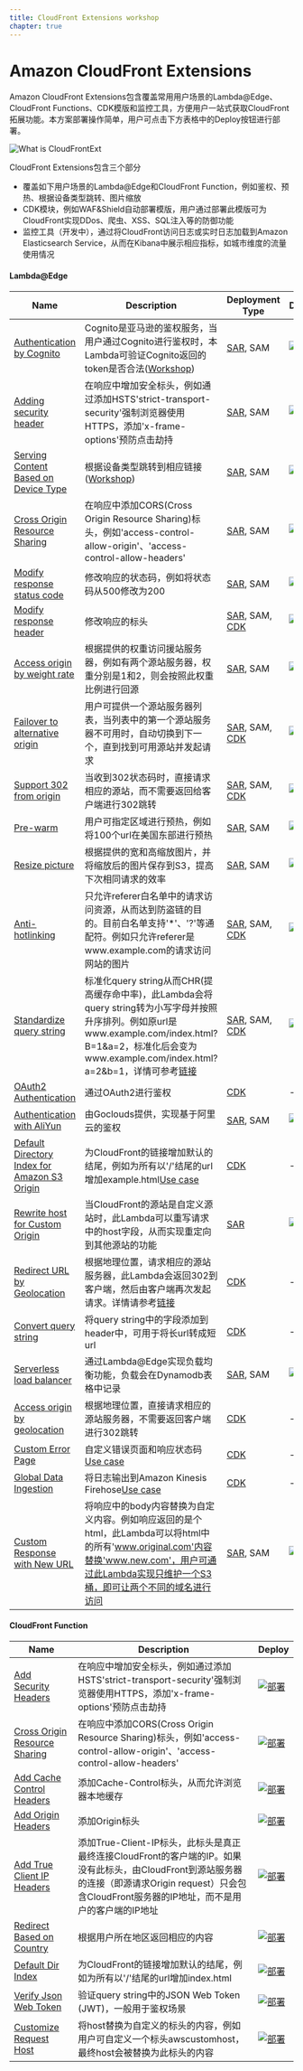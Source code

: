 ```yaml
---
title: CloudFront Extensions workshop 
chapter: true
---
```


# Amazon CloudFront Extensions 

Amazon CloudFront Extensions包含覆盖常用用户场景的Lambda@Edge、CloudFront Functions、CDK模版和监控工具，方便用户一站式获取CloudFront拓展功能。本方案部署操作简单，用户可点击下方表格中的Deploy按钮进行部署。

![What is CloudFrontExt](/images/what-is-cloudfrontext.png)

CloudFront Extensions包含三个部分
- 覆盖如下用户场景的Lambda@Edge和CloudFront Function，例如鉴权、预热、根据设备类型跳转、图片缩放
- CDK模块，例如WAF&Shield自动部署模版，用户通过部署此模版可为CloudFront实现DDos、爬虫、XSS、SQL注入等的防御功能
- 监控工具（开发中），通过将CloudFront访问日志或实时日志加载到Amazon Elasticsearch Service，从而在Kibana中展示相应指标，如城市维度的流量使用情况

#### Lambda@Edge

|    **Name**   | **Description**    | **Deployment Type** | **Deploy** |
|------------------|--------------------|----------------|----------------|
| [Authentication by Cognito](https://github.com/awslabs/aws-cloudfront-extensions/tree/main/edge/nodejs/authentication-with-cognito) | Cognito是亚马逊的鉴权服务，当用户通过Cognito进行鉴权时，本Lambda可验证Cognito返回的token是否合法([Workshop](./deploy/deploy-auth/readme)) | [SAR](https://serverlessrepo.aws.amazon.com/applications/us-east-1/418289889111/authentication-with-cognito), SAM | [![部署](/images/deploy_button.png)](https://serverlessrepo.aws.amazon.com/applications/us-east-1/418289889111/authentication-with-cognito) |
| [Adding security header](https://github.com/awslabs/aws-cloudfront-extensions/blob/main/edge/nodejs/add-security-headers) | 在响应中增加安全标头，例如通过添加HSTS'strict-transport-security'强制浏览器使用HTTPS，添加'x-frame-options'预防点击劫持 | [SAR](https://serverlessrepo.aws.amazon.com/applications/us-east-1/418289889111/add-security-headers), SAM |  [![部署](/images/deploy_button.png)](https://serverlessrepo.aws.amazon.com/applications/us-east-1/418289889111/add-security-headers) |
| [Serving Content Based on Device Type](https://github.com/awslabs/aws-cloudfront-extensions/tree/main/edge/nodejs/serving-based-on-device) | 根据设备类型跳转到相应链接 ([Workshop](./deploy/deploy-device/readme))  | [SAR](https://serverlessrepo.aws.amazon.com/applications/us-east-1/418289889111/serving-based-on-device), SAM | [![部署](/images/deploy_button.png)](https://serverlessrepo.aws.amazon.com/applications/us-east-1/418289889111/serving-based-on-device) |
| [Cross Origin Resource Sharing](https://github.com/awslabs/aws-cloudfront-extensions/tree/main/edge/nodejs/cross-origin-resource-sharing) | 在响应中添加CORS(Cross Origin Resource Sharing)标头，例如'access-control-allow-origin'、'access-control-allow-headers' | [SAR](https://serverlessrepo.aws.amazon.com/applications/us-east-1/418289889111/cross-origin-resource-sharing), SAM | [![部署](/images/deploy_button.png)](https://serverlessrepo.aws.amazon.com/applications/us-east-1/418289889111/cross-origin-resource-sharing) |
| [Modify response status code](https://github.com/awslabs/aws-cloudfront-extensions/tree/main/edge/nodejs/modify-response-status-code)  | 修改响应的状态码，例如将状态码从500修改为200 | [SAR](https://serverlessrepo.aws.amazon.com/applications/us-east-1/418289889111/modify-response-status-code), SAM | [![部署](/images/deploy_button.png)](https://serverlessrepo.aws.amazon.com/applications/us-east-1/418289889111/modify-response-status-code) |
| [Modify response header](https://github.com/awslabs/aws-cloudfront-extensions/tree/main/edge/nodejs/modify-response-header) | 修改响应的标头 | [SAR](https://serverlessrepo.aws.amazon.com/applications/us-east-1/418289889111/modify-response-header), SAM, [CDK](https://github.com/pahud/cdk-cloudfront-plus/tree/main/src/demo/modify-response-header) | [![部署](/images/deploy_button.png)](https://serverlessrepo.aws.amazon.com/applications/us-east-1/418289889111/modify-response-header) |
| [Access origin by weight rate](https://github.com/awslabs/aws-cloudfront-extensions/tree/main/edge/nodejs/access-origin-by-weight-rate) | 根据提供的权重访问援站服务器，例如有两个源站服务器，权重分别是1和2，则会按照此权重比例进行回源 | [SAR](https://serverlessrepo.aws.amazon.com/applications/us-east-1/418289889111/access-origin-by-weight-rate), SAM | [![部署](/images/deploy_button.png)](https://serverlessrepo.aws.amazon.com/applications/us-east-1/418289889111/access-origin-by-weight-rate) |
| [Failover to alternative origin](https://github.com/awslabs/aws-cloudfront-extensions/tree/main/edge/nodejs/multiple-origin-IP-retry) | 用户可提供一个源站服务器列表，当列表中的第一个源站服务器不可用时，自动切换到下一个，直到找到可用源站并发起请求 | [SAR](https://serverlessrepo.aws.amazon.com/applications/us-east-1/418289889111/multiple-origin-IP-retry), SAM, [CDK](https://github.com/awslabs/aws-cloudfront-extensions/tree/main/edge/nodejs/multiple-origin-IP-retry) | [![部署](/images/deploy_button.png)](https://serverlessrepo.aws.amazon.com/applications/us-east-1/418289889111/multiple-origin-IP-retry) |
| [Support 302 from origin](https://github.com/awslabs/aws-cloudfront-extensions/tree/main/edge/nodejs/http302-from-origin) | 当收到302状态码时，直接请求相应的源站，而不需要返回给客户端进行302跳转 | [SAR](https://serverlessrepo.aws.amazon.com/applications/us-east-1/418289889111/http302-from-origin), SAM, [CDK](https://github.com/pahud/cdk-cloudfront-plus/issues/12) | [![部署](/images/deploy_button.png)](https://serverlessrepo.aws.amazon.com/applications/us-east-1/418289889111/http302-from-origin) |
| [Pre-warm](https://github.com/awslabs/aws-cloudfront-extensions/tree/main/edge/python/prewarm) | 用户可指定区域进行预热，例如将100个url在美国东部进行预热 | [SAR](https://serverlessrepo.aws.amazon.com/applications/us-east-1/418289889111/prewarm), SAM | [![部署](/images/deploy_button.png)](https://serverlessrepo.aws.amazon.com/applications/us-east-1/418289889111/prewarm) |
| [Resize picture](https://github.com/awslabs/aws-cloudfront-extensions/tree/main/edge/nodejs/resize-picture) | 根据提供的宽和高缩放图片，并将缩放后的图片保存到S3，提高下次相同请求的效率 | [SAR](https://serverlessrepo.aws.amazon.com/applications/us-east-1/418289889111/resize-picture), SAM | [![部署](/images/deploy_button.png)](https://serverlessrepo.aws.amazon.com/applications/us-east-1/418289889111/resize-picture) |
| [Anti-hotlinking](https://github.com/awslabs/aws-cloudfront-extensions/tree/main/edge/nodejs/anti-hotlinking) | 只允许referer白名单中的请求访问资源，从而达到防盗链的目的。目前白名单支持'*'、'?'等通配符。例如只允许referer是www.example.com的请求访问网站的图片 | [SAR](https://serverlessrepo.aws.amazon.com/applications/us-east-1/418289889111/anti-hotlinking), SAM, [CDK](https://github.com/awslabs/aws-cloudfront-extensions/tree/main/edge/nodejs/anti-hotlinking) | [![部署](/images/deploy_button.png)](https://serverlessrepo.aws.amazon.com/applications/us-east-1/418289889111/anti-hotlinking) |
| [Standardize query string](https://github.com/awslabs/aws-cloudfront-extensions/tree/main/edge/nodejs/normalize-query-string) | 标准化query string从而CHR(提高缓存命中率)，此Lambda会将query string转为小写字母并按照升序排列。例如原url是www.example.com/index.html?B=1&a=2，标准化后会变为www.example.com/index.html?a=2&b=1，详情可参考[链接](https://docs.aws.amazon.com/AmazonCloudFront/latest/DeveloperGuide/cache-hit-ratio.html#cache-hit-ratio-query-string-parameters) | [SAR](https://serverlessrepo.aws.amazon.com/applications/us-east-1/418289889111/normalize-query-string), SAM, [CDK](https://github.com/pahud/cdk-cloudfront-plus/pull/64) | [![部署](/images/deploy_button.png)](https://serverlessrepo.aws.amazon.com/applications/us-east-1/418289889111/normalize-query-string) |
| [OAuth2 Authentication](https://github.com/pahud/cdk-cloudfront-plus/issues/17) | 通过OAuth2进行鉴权 | [CDK](https://www.npmjs.com/package/cdk-cloudfront-plus) | - |
| [Authentication with AliYun](https://github.com/awslabs/aws-cloudfront-extensions/tree/main/edge/nodejs/authentication-with-aliyun-cdn-typeA) | 由Goclouds提供，实现基于阿里云的鉴权 | [SAR](https://serverlessrepo.aws.amazon.com/applications/us-east-1/418289889111/authentication-with-aliyun-cdn-typeA), SAM |  [![部署](/images/deploy_button.png)](https://serverlessrepo.aws.amazon.com/applications/us-east-1/418289889111/authentication-with-aliyun-cdn-typeA) |
| [Default Directory Index for Amazon S3 Origin](https://github.com/pahud/cdk-cloudfront-plus/issues/9) |  为CloudFront的链接增加默认的结尾，例如为所有以'/'结尾的url增加example.html[Use case](https://aws.amazon.com/tw/blogs/compute/implementing-default-directory-indexes-in-amazon-s3-backed-amazon-cloudfront-origins-using-lambdaedge/) | [CDK](https://www.npmjs.com/package/cdk-cloudfront-plus) | - |
| [Rewrite host for Custom Origin](https://github.com/awslabs/aws-cloudfront-extensions/tree/main/edge/nodejs/rewrite-url) | 当CloudFront的源站是自定义源站时，此Lambda可以重写请求中的host字段，从而实现重定向到其他源站的功能 | [SAR](https://serverlessrepo.aws.amazon.com/applications/us-east-1/418289889111/rewrite-url) |  [![部署](/images/deploy_button.png)](https://serverlessrepo.aws.amazon.com/applications/us-east-1/418289889111/rewrite-url) |
| [Redirect URL by Geolocation](https://github.com/pahud/cdk-cloudfront-plus/issues/11) | 根据地理位置，请求相应的源站服务器，此Lambda会返回302到客户端，然后由客户端再次发起请求。详情请参考[链接](https://aws.amazon.com/tw/blogs/networking-and-content-delivery/dynamically-route-viewer-requests-to-any-origin-using-lambdaedge/) | [CDK](https://www.npmjs.com/package/cdk-cloudfront-plus) | - |
| [Convert query string](https://github.com/pahud/cdk-cloudfront-plus/issues/23) | 将query string中的字段添加到header中，可用于将长url转成短url | [CDK](https://www.npmjs.com/package/cdk-cloudfront-plus) | - |
| [Serverless load balancer](https://github.com/awslabs/aws-cloudfront-extensions/tree/main/edge/python/serverless-load-balancer) | 通过Lambda@Edge实现负载均衡功能，负载会在Dynamodb表格中记录 | [SAR](https://serverlessrepo.aws.amazon.com/applications/us-east-1/418289889111/serverless-load-balancer), SAM | [![部署](/images/deploy_button.png)](https://serverlessrepo.aws.amazon.com/applications/us-east-1/418289889111/serverless-load-balancer) |
| [Access origin by geolocation](https://github.com/pahud/cdk-cloudfront-plus/issues/41) | 根据地理位置，直接请求相应的源站服务器，不需要返回客户端进行302跳转 | [CDK](https://www.npmjs.com/package/cdk-cloudfront-plus) | - |
| [Custom Error Page](https://github.com/pahud/cdk-cloudfront-plus/pull/46) | 自定义错误页面和响应状态码[Use case](https://aws.amazon.com/blogs/networking-and-content-delivery/customize-403-error-pages-from-amazon-cloudfront-origin-with-lambdaedge/) | [CDK](https://www.npmjs.com/package/cdk-cloudfront-plus) | - |
| [Global Data Ingestion](https://github.com/pahud/cdk-cloudfront-plus/issues/14) | 将日志输出到Amazon Kinesis Firehose[Use case](https://aws.amazon.com/tw/blogs/networking-and-content-delivery/global-data-ingestion-with-amazon-cloudfront-and-lambdaedge/) | [CDK](https://www.npmjs.com/package/cdk-cloudfront-plus) | - |
| [Custom Response with New URL](https://github.com/awslabs/aws-cloudfront-extensions/tree/main/edge/nodejs/custom-response-with-replaced-url) | 将响应中的body内容替换为自定义内容。例如响应返回的是个html，此Lambda可以将html中的所有'www.original.com'内容替换'www.new.com'，用户可通过此Lambda实现只维护一个S3桶，即可让两个不同的域名进行访问 | [SAR](https://serverlessrepo.aws.amazon.com/applications/us-east-1/418289889111/custom-response-with-replaced-url), SAM | [![部署](/images/deploy_button.png)](https://serverlessrepo.aws.amazon.com/applications/us-east-1/418289889111/custom-response-with-replaced-url) |


#### CloudFront Function
|    **Name**   | **Description**    | **Deploy** |
|------------------|--------------------|----------------|
| [Add Security Headers](https://github.com/awslabs/aws-cloudfront-extensions/tree/main/function/js/add-security-headers) | 在响应中增加安全标头，例如通过添加HSTS'strict-transport-security'强制浏览器使用HTTPS，添加'x-frame-options'预防点击劫持 | [![部署](/images/deploy_button.png)](https://console.aws.amazon.com/cloudformation/home?region=us-east-1#/stacks/new?stackName=add-security-headers&templateURL=https:%2F%2Faws-cloudfront-extensions-cff.s3.amazonaws.com%2Fadd-security-headers.yaml) |
| [Cross Origin Resource Sharing](https://github.com/awslabs/aws-cloudfront-extensions/tree/main/function/js/cross-origin-resource-sharing) | 在响应中添加CORS(Cross Origin Resource Sharing)标头，例如'access-control-allow-origin'、'access-control-allow-headers'  | [![部署](/images/deploy_button.png)](https://console.aws.amazon.com/cloudformation/home?region=us-east-1#/stacks/new?stackName=cross-origin-resource-sharing&templateURL=https:%2F%2Faws-cloudfront-extensions-cff.s3.amazonaws.com%2Fcross-origin-resource-sharing.yaml) |
| [Add Cache Control Headers](https://github.com/awslabs/aws-cloudfront-extensions/tree/main/function/js/add-cache-control-header) | 添加Cache-Control标头，从而允许浏览器本地缓存 | [![部署](/images/deploy_button.png)](https://console.aws.amazon.com/cloudformation/home?region=us-east-1#/stacks/new?stackName=add-cache-control-header&templateURL=https:%2F%2Faws-cloudfront-extensions-cff.s3.amazonaws.com%2Fadd-cache-control-header.yaml) |
| [Add Origin Headers](https://github.com/awslabs/aws-cloudfront-extensions/tree/main/function/js/add-origin-header) | 添加Origin标头 | [![部署](/images/deploy_button.png)](https://console.aws.amazon.com/cloudformation/home?region=us-east-1#/stacks/new?stackName=add-origin-header&templateURL=https:%2F%2Faws-cloudfront-extensions-cff.s3.amazonaws.com%2Fadd-origin-header.yaml) |
| [Add True Client IP Headers](https://github.com/awslabs/aws-cloudfront-extensions/tree/main/function/js/add-true-client-ip-header) | 添加True-Client-IP标头，此标头是真正最终连接CloudFront的客户端的IP。如果没有此标头，由CloudFront到源站服务器的连接（即源请求Origin request）只会包含CloudFront服务器的IP地址，而不是用户的客户端的IP地址 | [![部署](/images/deploy_button.png)](https://console.aws.amazon.com/cloudformation/home?region=us-east-1#/stacks/new?stackName=add-true-client-ip-header&templateURL=https:%2F%2Faws-cloudfront-extensions-cff.s3.amazonaws.com%2Fadd-true-client-ip-header.yaml) |
| [Redirect Based on Country](https://github.com/awslabs/aws-cloudfront-extensions/tree/main/function/js/redirect-based-on-country) | 根据用户所在地区返回相应的内容 | [![部署](/images/deploy_button.png)](https://console.aws.amazon.com/cloudformation/home?region=us-east-1#/stacks/new?stackName=redirect-based-on-country&templateURL=https:%2F%2Faws-cloudfront-extensions-cff.s3.amazonaws.com%2Fredirect-based-on-country.yaml) |
| [Default Dir Index](https://github.com/awslabs/aws-cloudfront-extensions/tree/main/function/js/default-dir-index) | 为CloudFront的链接增加默认的结尾，例如为所有以'/'结尾的url增加index.html| [![部署](/images/deploy_button.png)](https://console.aws.amazon.com/cloudformation/home?region=us-east-1#/stacks/new?stackName=default-dir-index&templateURL=https:%2F%2Faws-cloudfront-extensions-cff.s3.amazonaws.com%2Fdefault-dir-index.yaml) |
| [Verify Json Web Token](https://github.com/awslabs/aws-cloudfront-extensions/tree/main/function/js/verify-jwt) | 验证query string中的JSON Web Token (JWT)，一般用于鉴权场景 | [![部署](/images/deploy_button.png)](https://console.aws.amazon.com/cloudformation/home?region=us-east-1#/stacks/new?stackName=verify-jwt&templateURL=https:%2F%2Faws-cloudfront-extensions-cff.s3.amazonaws.com%2Fverify-jwt.yaml) |
| [Customize Request Host](https://github.com/awslabs/aws-cloudfront-extensions/tree/main/function/js/custom-host) | 将host替换为自定义的标头的内容，例如用户可自定义一个标头awscustomhost，最终host会被替换为此标头的内容 | [![部署](/images/deploy_button.png)](https://console.aws.amazon.com/cloudformation/home?region=us-east-1#/stacks/new?stackName=custom-host&templateURL=https:%2F%2Faws-cloudfront-extensions-cff.s3.amazonaws.com%2Fcustom-host.yaml) |

